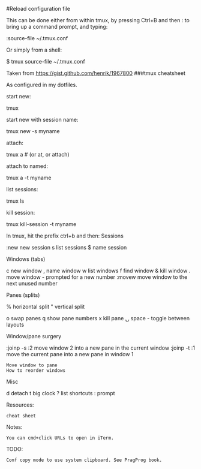 #Reload configuration file

This can be done either from within tmux, by pressing Ctrl+B and then : to bring up a command prompt, and typing:

:source-file ~/.tmux.conf

Or simply from a shell:

$ tmux source-file ~/.tmux.conf


Taken from https://gist.github.com/henrik/1967800
###tmux cheatsheet

As configured in my dotfiles.

start new:

tmux

start new with session name:

tmux new -s myname

attach:

tmux a  #  (or at, or attach)

attach to named:

tmux a -t myname

list sessions:

tmux ls

kill session:

tmux kill-session -t myname

In tmux, hit the prefix ctrl+b and then:
Sessions

:new<CR>  new session
s  list sessions
$  name session

Windows (tabs)

c           new window
,           name window
w           list windows
f           find window
&           kill window
.           move window - prompted for a new number
:movew<CR>  move window to the next unused number

Panes (splits)

%  horizontal split
"  vertical split

o  swap panes
q  show pane numbers
x  kill pane
⍽  space - toggle between layouts

Window/pane surgery

:joinp -s :2<CR>  move window 2 into a new pane in the current window
:joinp -t :1<CR>  move the current pane into a new pane in window 1

    Move window to pane
    How to reorder windows

Misc

d  detach
t  big clock
?  list shortcuts
:  prompt

Resources:

    cheat sheet

Notes:

    You can cmd+click URLs to open in iTerm.

TODO:

    Conf copy mode to use system clipboard. See PragProg book.

